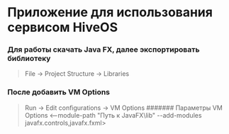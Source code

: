 # Приложение для использования сервисом HiveOS
### Для работы скачать Java FX, далее экспортировать библиотеку
> File → Project Structure → Libraries
### После добавить VM Options
> Run → Edit configurations → VM Options
####### Параметры VM Options
<--module-path "Путь к JavaFX\lib" --add-modules javafx.controls,javafx.fxml>

